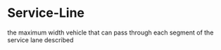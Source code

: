 # Service-Line
the maximum width vehicle that can pass through each segment of the service lane described
